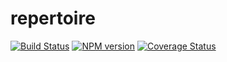# repertoire

[![Build Status](https://travis-ci.org/beatfactor/repertoire.svg?branch=master)](https://travis-ci.org/beatfactor/repertoire) [![NPM version](https://badge.fury.io/js/repertoire.png)](http://badge.fury.io/js/repertoire) [![Coverage Status](https://coveralls.io/repos/github/beatfactor/repertoire/badge.svg?branch=master)](https://coveralls.io/github/beatfactor/repertoire?branch=master)
